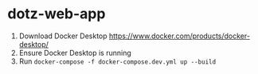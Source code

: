 # dotz-web-app
1. Download Docker Desktop https://www.docker.com/products/docker-desktop/
2. Ensure Docker Desktop is running
3. Run `docker-compose -f docker-compose.dev.yml up --build`
